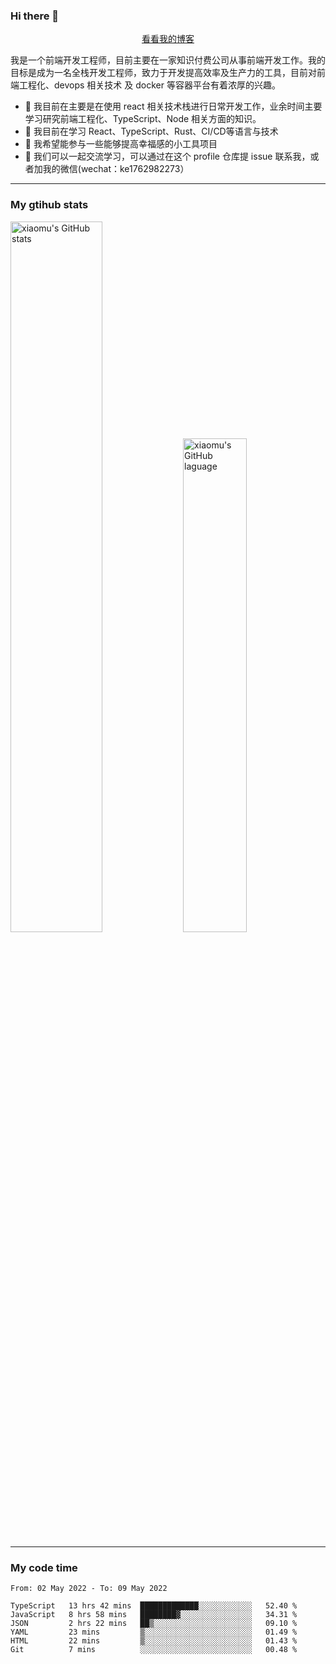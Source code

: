 ### Hi there 👋

<p align="center">
  <a href="https://real-jacket.github.io/">看看我的博客</a>
</p>

我是一个前端开发工程师，目前主要在一家知识付费公司从事前端开发工作。我的目标是成为一名全栈开发工程师，致力于开发提高效率及生产力的工具，目前对前端工程化、devops 相关技术 及 docker 等容器平台有着浓厚的兴趣。

- 🔭 我目前在主要是在使用 react 相关技术栈进行日常开发工作，业余时间主要学习研究前端工程化、TypeScript、Node 相关方面的知识。
- 🌱 我目前在学习 React、TypeScript、Rust、CI/CD等语言与技术
- 👯 我希望能参与一些能够提高幸福感的小工具项目
- 💬 我们可以一起交流学习，可以通过在这个 profile 仓库提 issue 联系我，或者加我的微信(wechat：ke1762982273）

***

### My gtihub stats

<a><img src="https://github-readme-stats.vercel.app/api?username=real-jacket" title="xiaomu's GitHub stats" alt="xiaomu's GitHub stats" style="width:54%;"/></a>
<a><img src="https://github-readme-stats.vercel.app/api/top-langs/?username=real-jacket&layout=compact" title="xiaomu's GitHub laguage" alt="xiaomu's GitHub laguage" style="width:45%;"/><a/>

***

### My code time

<!--START_SECTION:waka-->

```text
From: 02 May 2022 - To: 09 May 2022

TypeScript   13 hrs 42 mins  █████████████░░░░░░░░░░░░   52.40 %
JavaScript   8 hrs 58 mins   ████████▓░░░░░░░░░░░░░░░░   34.31 %
JSON         2 hrs 22 mins   ██▒░░░░░░░░░░░░░░░░░░░░░░   09.10 %
YAML         23 mins         ▒░░░░░░░░░░░░░░░░░░░░░░░░   01.49 %
HTML         22 mins         ▒░░░░░░░░░░░░░░░░░░░░░░░░   01.43 %
Git          7 mins          ░░░░░░░░░░░░░░░░░░░░░░░░░   00.48 %
```

<!--END_SECTION:waka-->
